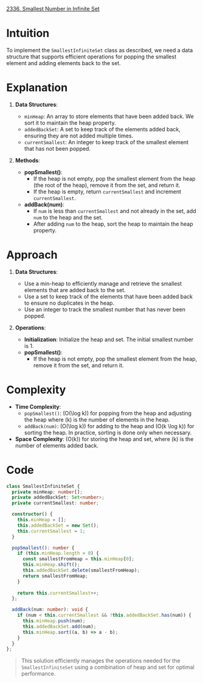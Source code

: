 [2336. Smallest Number in Infinite Set](https://leetcode.com/problems/smallest-number-in-infinite-set/)

# Intuition
To implement the `SmallestInfiniteSet` class as described, we need a data structure that supports efficient operations for popping the smallest element and adding elements back to the set.

# Explanation
1. **Data Structures**:
   - `minHeap`: An array to store elements that have been added back. We sort it to maintain the heap property.
   - `addedBackSet`: A set to keep track of the elements added back, ensuring they are not added multiple times.
   - `currentSmallest`: An integer to keep track of the smallest element that has not been popped.

2. **Methods**:
   - **popSmallest()**:
     - If the heap is not empty, pop the smallest element from the heap (the root of the heap), remove it from the set, and return it.
     - If the heap is empty, return `currentSmallest` and increment `currentSmallest`.
   - **addBack(num)**:
     - If `num` is less than `currentSmallest` and not already in the set, add `num` to the heap and the set.
     - After adding `num` to the heap, sort the heap to maintain the heap property.

# Approach
1. **Data Structures**:
   - Use a min-heap to efficiently manage and retrieve the smallest elements that are added back to the set.
   - Use a set to keep track of the elements that have been added back to ensure no duplicates in the heap.
   - Use an integer to track the smallest number that has never been popped.

2. **Operations**:
   - **Initialization**: Initialize the heap and set. The initial smallest number is 1.
   - **popSmallest()**: 
     - If the heap is not empty, pop the smallest element from the heap, remove it from the set, and return it.

# Complexity
- **Time Complexity**:
  - `popSmallest()`: \(O(\log k)\) for popping from the heap and adjusting the heap where \(k\) is the number of elements in the heap.
  - `addBack(num)`: \(O(\log k)\) for adding to the heap and \(O(k \log k)\) for sorting the heap. In practice, sorting is done only when necessary.
- **Space Complexity**: \(O(k)\) for storing the heap and set, where \(k\) is the number of elements added back.

# Code
```typescript
class SmallestInfiniteSet {
  private minHeap: number[];
  private addedBackSet: Set<number>;
  private currentSmallest: number;

  constructor() {
    this.minHeap = [];
    this.addedBackSet = new Set();
    this.currentSmallest = 1;
  }

  popSmallest(): number {
    if (this.minHeap.length > 0) {
      const smallestFromHeap = this.minHeap[0];
      this.minHeap.shift();
      this.addedBackSet.delete(smallestFromHeap);
      return smallestFromHeap;
    }
    
    return this.currentSmallest++;
  };

  addBack(num: number): void {
    if (num < this.currentSmallest && !this.addedBackSet.has(num)) {
      this.minHeap.push(num);
      this.addedBackSet.add(num);
      this.minHeap.sort((a, b) => a - b); 
    }
  }
};

```

> This solution efficiently manages the operations needed for the `SmallestInfiniteSet` using a combination of heap and set for optimal performance.